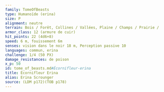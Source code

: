```yaml
---
family: TomeOfBeasts
type: Humanoïde (erina)
size: P
alignment: neutre
terrain: Bois / Forêt, Collines / Vallées, Plaine / Champs / Prairie / Savane
armor_class: 12 (armure de cuir)
hit_points: 22 (4d6+8)
speed: 6 m, fouissement 6m
senses: vision dans le noir 18 m, Perception passive 10
languages: commun, erina
challenge: 1/4 (50 PX)
damage_resistances: de poison
x_p: 50
id: tome_of_beasts.md#Écornifleur-erina
title: Écornifleur Erina
alias: Erina Scrounger
source: (LDM p172)(TOB p178)
---
```


